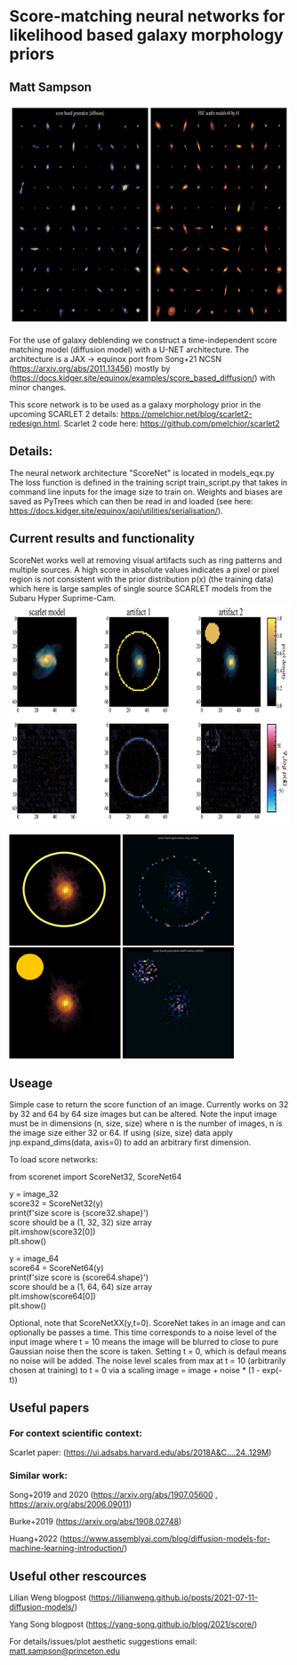# Score-matching neural networks for likelihood based galaxy morphology priors
## Matt Sampson

<img src="/images/compare.png" height="400">

For the use of galaxy deblending we construct a time-independent 
score matching model (diffusion model) with a U-NET architecture. The architecture
is a JAX -> equinox port from Song+21 NCSN (https://arxiv.org/abs/2011.13456) mostly by (https://docs.kidger.site/equinox/examples/score_based_diffusion/) with minor changes.

This score network is to be used as a galaxy morphology prior in the upcoming 
SCARLET 2 details: https://pmelchior.net/blog/scarlet2-redesign.html. Scarlet 2 code here: https://github.com/pmelchior/scarlet2

## Details:
The neural network architecture "ScoreNet" is located in models_eqx.py
The loss function is defined in the training script train_script.py that takes in command
line inputs for the image size to train on. 
Weights and biases are saved as PyTrees which can then be read in and loaded (see here: https://docs.kidger.site/equinox/api/utilities/serialisation/). 

## Current results and functionality
ScoreNet works well at removing visual artifacts such as ring patterns and multiple sources. A high score in absolute values indicates a pixel or pixel region is not consistent with the prior distribution p(x) (the training data) which here is large samples of single source SCARLET models from the Subaru Hyper Suprime-Cam.
<img src="/images/score_runtests.png" height="400">


<img src="/images/HSC_res64_artifact2.jpg" height="200"> <img src="/images/rings_single.gif" width="200" height="200"/> <img src="/images/HSC_res64_artifact.jpg" height="200"> <img src="/images/multi.gif" width="200" height="200"/>

## Useage
Simple case to return the score function of an image. Currently works on 32 by 32 and 64 by 64 size images but can be altered. Note the input image must be in dimensions (n, size, size) where n is the number of images, n is the image size either 32 or 64. If using (size, size) data apply jnp.expand_dims(data, axis=0) to add an arbitrary first dimension. 

To load score networks:

from scorenet import ScoreNet32, ScoreNet64

y = image_32  
score32 = ScoreNet32(y)  
print(f'size score is {score32.shape}')  
score should be a (1, 32, 32) size array  
plt.imshow(score32[0])  
plt.show()  

y = image_64  
score64 = ScoreNet64(y)  
print(f'size score is {score64.shape}')  
score should be a (1, 64, 64) size array  
plt.imshow(score64[0])  
plt.show()  

Optional, note that ScoreNetXX(y,t=0). ScoreNet takes in an image and can optionally be passes a time. This time corresponds to a noise level of the input image where t = 10 means the image will be blurred to close to pure Gaussian noise then the score is taken. Setting t = 0, which is defaul means no noise will be added. The noise level scales from max at t = 10 (arbitrarily chosen at training) to t = 0 via a scaling image = image + noise * (1 - exp(-t))



## Useful papers
### For context scientific context:

Scarlet paper: (https://ui.adsabs.harvard.edu/abs/2018A&C....24..129M)

### Similar work:

Song+2019 and 2020 (https://arxiv.org/abs/1907.05600 , https://arxiv.org/abs/2006.09011)

Burke+2019 (https://arxiv.org/abs/1908.02748)

Huang+2022 (https://www.assemblyai.com/blog/diffusion-models-for-machine-learning-introduction/)

## Useful other rescources
Lilian Weng blogpost (https://lilianweng.github.io/posts/2021-07-11-diffusion-models/)

Yang Song blogpost (https://yang-song.github.io/blog/2021/score/)

For details/issues/plot aesthetic suggestions
email: matt.sampson@princeton.edu 
